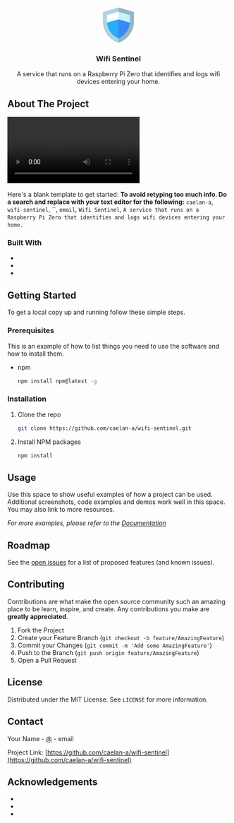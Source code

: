 <!-- PROJECT SHIELDS -->
<!--
*** I'm using markdown "reference style" links for readability.
*** Reference links are enclosed in brackets [ ] instead of parentheses ( ).
*** See the bottom of this document for the declaration of the reference variables
*** for contributors-url, forks-url, etc. This is an optional, concise syntax you may use.
*** https://www.markdownguide.org/basic-syntax/#reference-style-links
-->

<!-- PROJECT LOGO -->
<br />
<p align="center">
  <a href="https://github.com/caelan-a/wifi-sentinel">
    <img src="html/images/security.svg" alt="Logo" width="80" height="80">
  </a>

  <h3 align="center">Wifi Sentinel</h3>

  <p align="center">
    A service that runs on a Raspberry Pi Zero that identifies and logs wifi devices entering your home.
    <br />
  </p>
</p>

<!-- ABOUT THE PROJECT -->
## About The Project

![](demo.mp4)

Here's a blank template to get started:
**To avoid retyping too much info. Do a search and replace with your text editor for the following:**
`caelan-a`, `wifi-sentinel`, ``, `email`, `Wifi Sentinel`, `A service that runs on a Raspberry Pi Zero that identifies and logs wifi devices entering your home.`


### Built With

* []()
* []()
* []()



<!-- GETTING STARTED -->
## Getting Started

To get a local copy up and running follow these simple steps.

### Prerequisites

This is an example of how to list things you need to use the software and how to install them.
* npm
  ```sh
  npm install npm@latest -g
  ```

### Installation

1. Clone the repo
   ```sh
   git clone https://github.com/caelan-a/wifi-sentinel.git
   ```
2. Install NPM packages
   ```sh
   npm install
   ```



<!-- USAGE EXAMPLES -->
## Usage

Use this space to show useful examples of how a project can be used. Additional screenshots, code examples and demos work well in this space. You may also link to more resources.

_For more examples, please refer to the [Documentation](https://example.com)_



<!-- ROADMAP -->
## Roadmap

See the [open issues](https://github.com/caelan-a/wifi-sentinel/issues) for a list of proposed features (and known issues).



<!-- CONTRIBUTING -->
## Contributing

Contributions are what make the open source community such an amazing place to be learn, inspire, and create. Any contributions you make are **greatly appreciated**.

1. Fork the Project
2. Create your Feature Branch (`git checkout -b feature/AmazingFeature`)
3. Commit your Changes (`git commit -m 'Add some AmazingFeature'`)
4. Push to the Branch (`git push origin feature/AmazingFeature`)
5. Open a Pull Request



<!-- LICENSE -->
## License

Distributed under the MIT License. See `LICENSE` for more information.



<!-- CONTACT -->
## Contact

Your Name - [@](https://twitter.com/) - email

Project Link: [https://github.com/caelan-a/wifi-sentinel](https://github.com/caelan-a/wifi-sentinel)



<!-- ACKNOWLEDGEMENTS -->
## Acknowledgements

* []()
* []()
* []()





<!-- MARKDOWN LINKS & IMAGES -->
<!-- https://www.markdownguide.org/basic-syntax/#reference-style-links -->
[contributors-shield]: https://img.shields.io/github/contributors/caelan-a/repo.svg?style=for-the-badge
[contributors-url]: https://github.com/caelan-a/repo/graphs/contributors
[forks-shield]: https://img.shields.io/github/forks/caelan-a/repo.svg?style=for-the-badge
[forks-url]: https://github.com/caelan-a/repo/network/members
[stars-shield]: https://img.shields.io/github/stars/caelan-a/repo.svg?style=for-the-badge
[stars-url]: https://github.com/caelan-a/repo/stargazers
[issues-shield]: https://img.shields.io/github/issues/caelan-a/repo.svg?style=for-the-badge
[issues-url]: https://github.com/caelan-a/repo/issues
[license-shield]: https://img.shields.io/github/license/caelan-a/repo.svg?style=for-the-badge
[license-url]: https://github.com/caelan-a/repo/blob/master/LICENSE.txt
[linkedin-shield]: https://img.shields.io/badge/-LinkedIn-black.svg?style=for-the-badge&logo=linkedin&colorB=555
[linkedin-url]: https://linkedin.com/in/caelan-a
